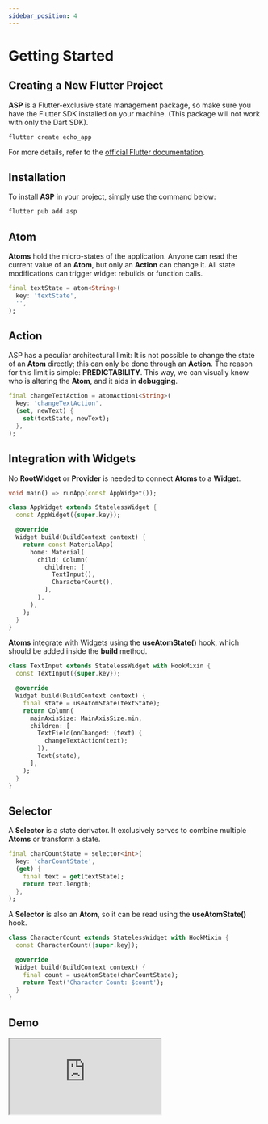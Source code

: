 ```yaml
---
sidebar_position: 4
---
```


# Getting Started

## Creating a New Flutter Project

**ASP** is a Flutter-exclusive state management package, so make sure you have the Flutter SDK installed on your machine. (This package will not work with only the Dart SDK).

```
flutter create echo_app
```

For more details, refer to the [official Flutter documentation](https://flutter.dev).

## Installation

To install **ASP** in your project, simply use the command below:

```dart
flutter pub add asp
```

## Atom

**Atoms** hold the micro-states of the application. Anyone can read the current value of an **Atom**, but only an **Action** can change it. All state modifications can trigger widget rebuilds or function calls.

```dart title="lib/atoms.dart"
final textState = atom<String>(
  key: 'textState',
  '',
);
```

## Action

ASP has a peculiar architectural limit: It is not possible to change the state of an **Atom** directly; this can only be done through an **Action**. The reason for this limit is simple: **PREDICTABILITY**. This way, we can visually know who is altering the **Atom**, and it aids in **debugging**.

```dart title="lib/actions.dart"
final changeTextAction = atomAction1<String>(
  key: 'changeTextAction',
  (set, newText) {
    set(textState, newText);
  },
);
```

## Integration with Widgets

No **RootWidget** or **Provider** is needed to connect **Atoms** to a **Widget**.

```dart title="lib/main.dart"
void main() => runApp(const AppWidget());

class AppWidget extends StatelessWidget {
  const AppWidget({super.key});

  @override
  Widget build(BuildContext context) {
    return const MaterialApp(
      home: Material(
        child: Column(
          children: [
            TextInput(),
            CharacterCount(),
          ],
        ),
      ),
    );
  }
}
```

**Atoms** integrate with Widgets using the **useAtomState()** hook, which should be added inside the **build** method.

```dart title="lib/text_input.dart"
class TextInput extends StatelessWidget with HookMixin {
  const TextInput({super.key});

  @override
  Widget build(BuildContext context) {
    final state = useAtomState(textState);
    return Column(
      mainAxisSize: MainAxisSize.min,
      children: [
        TextField(onChanged: (text) {
          changeTextAction(text);
        }),
        Text(state),
      ],
    );
  }
}
```

## Selector

A **Selector** is a state derivator. It exclusively serves to combine multiple **Atoms** or transform a state.

```dart title="lib/selectors.dart"
final charCountState = selector<int>(
  key: 'charCountState',
  (get) {
    final text = get(textState);
    return text.length;
  },
);
```
A **Selector** is also an **Atom**, so it can be read using the **useAtomState()** hook.

```dart title="lib/character_count.dart"
class CharacterCount extends StatelessWidget with HookMixin {
  const CharacterCount({super.key});

  @override
  Widget build(BuildContext context) {
    final count = useAtomState(charCountState);
    return Text('Character Count: $count');
  }
}
```

## Demo

<iframe src="https://aspexample.flutterando.com.br"/>


[Source Code](https://github.com/Flutterando/asp/tree/main/example/basic_usage)
